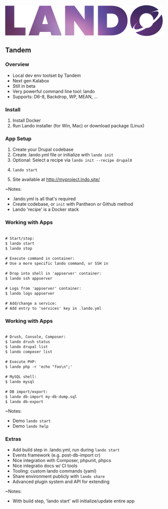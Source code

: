 ![Lando](slides/img/logo-lando.png)

## Tandem


### Overview

* Local dev env toolset by Tandem
* Next gen Kalabox
* Still in beta
* Very powerful command line tool: lando
* Supports: D6-8, Backdrop, WP, MEAN, ...


### Install

1. Install Docker
1. Run Lando installer (for Win, Mac) or download package (Linux)


### App Setup

1. Create your Drupal codebase
1. Create .lando.yml file or initialize with ```lando init```
1. Optional: Select a recipe via ```lando init --recipe drupal8```
1. <pre><code class="bash" data-trim data-noescape>lando start</code></pre>
1. Site available at http://myproject.lndo.site/

~Notes:
* .lando.yml is all that's required
* Create codebase, or `init` with Pantheon or Github method
* Lando 'recipe' is a Docker stack


### Working with Apps

 <pre><code class="bash" data-trim data-noescape>
# Start/stop:
$ lando start
$ lando stop

# Execute command in container:
# Use a more specific lando command, or SSH in

# Drop into shell in 'appserver' container:
$ lando ssh appserver

# Logs from 'appserver' container:
$ lando logs appserver

# Add/change a service:
# Add entry to 'services' key in .lando.yml
</code></pre>


### Working with Apps

<pre><code class="bash" data-trim data-noescape>
# Drush, Console, Composer:
$ lando drush status
$ lando drupal list
$ lando composer list

# Execute PHP:
$ lando php -r 'echo "foo\n";'

# MySQL shell:
$ lando mysql

# DB import/export:
$ lando db-import my-db-dump.sql
$ lando db-export
</code></pre>

~Notes:
* Demo `lando start`
* Demo `lando help`


### Extras

* Add build step in .lando.yml, run during ```lando start```
* Events framework (e.g. post-db-import cr)
* Nice integration with Composer, phpunit, phpcs 
* Nice integratio docs w/ CI tools
* Tooling: custom lando commands (yaml)
* Share environment publicly with ```lando share```
* Advanced plugin system and API for extending

~Notes:
* With build step, 'lando start' will initialize/update entire app
